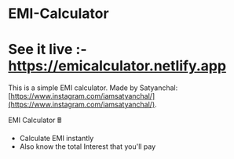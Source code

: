 # EMI-Calculator
# See it live :- https://emicalculator.netlify.app
This is a simple EMI calculator. Made by Satyanchal: [https://www.instagram.com/iamsatyanchal/](https://www.instagram.com/iamsatyanchal/).

EMI Calculator 🖩
- Calculate EMI instantly
- Also know the total Interest that you'll pay